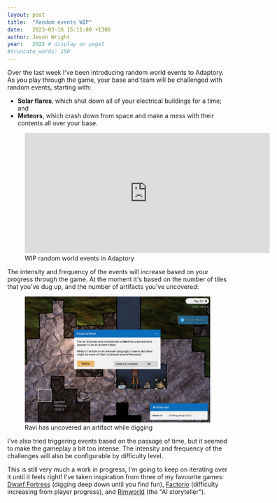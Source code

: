 ```yaml
---
layout: post
title:  "Random events WIP"
date:   2023-03-16 15:11:00 +1300
author: Jevon Wright
year:   2022 # display on page1
#truncate_words: 150
---
```


Over the last week I've been introducing random world events to Adaptory.
As you play through the game, your base and team will be challenged with random events, starting with:

* **Solar flares**, which shut down all of your electrical buildings for a time; and
* **Meteors**, which crash down from space and make a mess with their contents all over your base.

<figure class="video">
  <iframe width="560" height="275" src="https://www.youtube.com/embed/3OuCquXIZlU" title="YouTube video player" frameborder="0" allow="accelerometer; autoplay; clipboard-write; encrypted-media; gyroscope; picture-in-picture" allowfullscreen></iframe>
  <figcaption>WIP random world events in Adaptory</figcaption>
</figure>

The intensity and frequency of the events will increase based on your progress
through the game. At the moment it's based on the number of tiles that you've
dug up, and the number of artifacts you've uncovered:

<figure class="image">
  <a href="/assets/screenshots/2023-03-16-artifact.png"><img src="/assets/screenshots/2023-03-16-artifact.png"></a>
  <figcaption>Ravi has uncovered an artifact while digging</figcaption>
</figure>

I've also tried triggering events based on the passage of time, but it seemed to
make the gameplay a bit too intense.
The intensity and frequency of the challenges will also be configurable by difficulty level.

This is still very much a work in progress, I'm going to keep on iterating over it
until it feels right! I've taken inspiration from three of my favourite games:
[Dwarf Fortress](http://www.bay12games.com/dwarves/) (digging deep down until you find fun),
[Factorio](https://www.factorio.com/) (difficulty increasing from player progress),
and [Rimworld](https://rimworldgame.com/) (the "AI storyteller").
